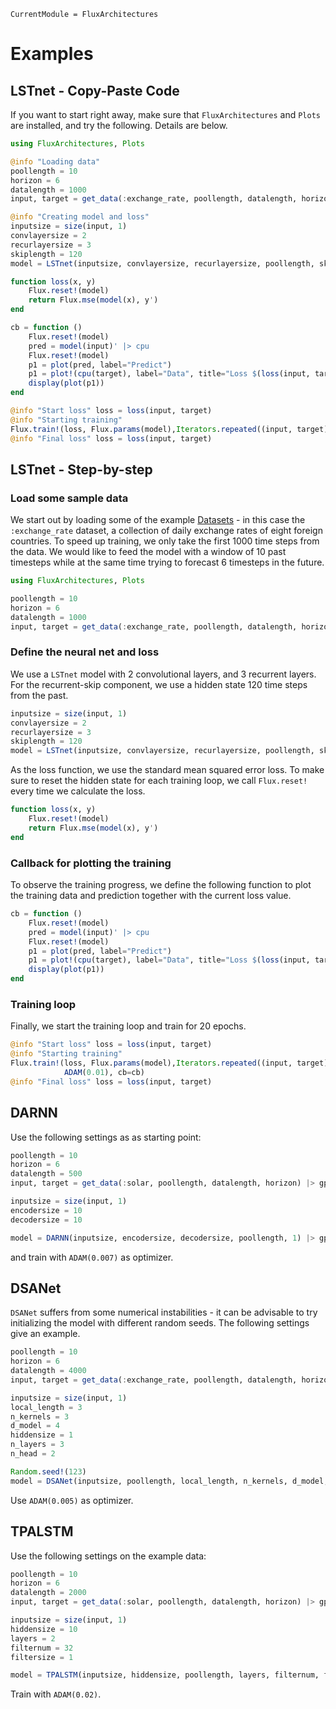 ```@meta
CurrentModule = FluxArchitectures
```

# Examples

## LSTnet - Copy-Paste Code

If you want to start right away, make sure that `FluxArchitectures` and `Plots` are installed, and try the following. Details are below.
```julia
using FluxArchitectures, Plots

@info "Loading data"
poollength = 10
horizon = 6
datalength = 1000
input, target = get_data(:exchange_rate, poollength, datalength, horizon) |> gpu

@info "Creating model and loss"
inputsize = size(input, 1)
convlayersize = 2
recurlayersize = 3
skiplength = 120
model = LSTnet(inputsize, convlayersize, recurlayersize, poollength, skiplength, init=Flux.zeros32, initW=Flux.zeros32) |> gpu

function loss(x, y)
    Flux.reset!(model)
    return Flux.mse(model(x), y')
end

cb = function ()
    Flux.reset!(model)
    pred = model(input)' |> cpu
    Flux.reset!(model)
    p1 = plot(pred, label="Predict")
    p1 = plot!(cpu(target), label="Data", title="Loss $(loss(input, target))")
    display(plot(p1))
end

@info "Start loss" loss = loss(input, target)
@info "Starting training"
Flux.train!(loss, Flux.params(model),Iterators.repeated((input, target), 20), ADAM(0.01), cb=cb)
@info "Final loss" loss = loss(input, target)
```


## LSTnet - Step-by-step

### Load some sample data

We start out by loading some of the example [Datasets](@ref) - in this case the `:exchange_rate` dataset, a collection of daily exchange rates of eight foreign countries. To speed up training, we only take the first 1000 time steps from the data. We would like to feed the model with a window of 10 past timesteps while at the same time trying to forecast 6 timesteps in the future.
```julia
using FluxArchitectures, Plots

poollength = 10
horizon = 6
datalength = 1000
input, target = get_data(:exchange_rate, poollength, datalength, horizon) |> gpu
```


### Define the neural net and loss

We use a `LSTnet` model with 2 convolutional layers, and 3 recurrent layers. For the recurrent-skip component, we use a hidden state 120 time steps from the past.
```julia
inputsize = size(input, 1)
convlayersize = 2
recurlayersize = 3
skiplength = 120
model = LSTnet(inputsize, convlayersize, recurlayersize, poollength, skiplength, init=Flux.zeros32, initW=Flux.zeros32) |> gpu
```

As the loss function, we use the standard mean squared error loss. To make sure to reset the hidden state for each training loop, we call `Flux.reset!` every time we calculate the loss.
```julia
function loss(x, y)
    Flux.reset!(model)
    return Flux.mse(model(x), y')
end
```


### Callback for plotting the training

To observe the training progress, we define the following function to plot the training data and prediction together with the current loss value.
```julia
cb = function ()
    Flux.reset!(model)
    pred = model(input)' |> cpu
    Flux.reset!(model)
    p1 = plot(pred, label="Predict")
    p1 = plot!(cpu(target), label="Data", title="Loss $(loss(input, target))")
    display(plot(p1))
end
```

### Training loop

Finally, we start the training loop and train for 20 epochs.
```julia
@info "Start loss" loss = loss(input, target)
@info "Starting training"
Flux.train!(loss, Flux.params(model),Iterators.repeated((input, target), 20),
            ADAM(0.01), cb=cb)
@info "Final loss" loss = loss(input, target)
```


## DARNN

Use the following settings as as starting point:
```julia
poollength = 10
horizon = 6
datalength = 500
input, target = get_data(:solar, poollength, datalength, horizon) |> gpu

inputsize = size(input, 1)
encodersize = 10
decodersize = 10

model = DARNN(inputsize, encodersize, decodersize, poollength, 1) |> gpu
```
and train with `ADAM(0.007)` as optimizer.


## DSANet

`DSANet` suffers from some numerical instabilities - it can be advisable to try initializing the model with different random seeds. The following settings give an example.
```julia
poollength = 10
horizon = 6
datalength = 4000
input, target = get_data(:exchange_rate, poollength, datalength, horizon) |> gpu

inputsize = size(input, 1)
local_length = 3
n_kernels = 3
d_model = 4
hiddensize = 1
n_layers = 3
n_head = 2

Random.seed!(123)
model = DSANet(inputsize, poollength, local_length, n_kernels, d_model, hiddensize, n_layers, n_head) |> gpu
```
Use `ADAM(0.005)` as optimizer.


## TPALSTM

Use the following settings on the example data:
```julia
poollength = 10
horizon = 6
datalength = 2000
input, target = get_data(:solar, poollength, datalength, horizon) |> gpu

inputsize = size(input, 1)
hiddensize = 10
layers = 2
filternum = 32
filtersize = 1

model = TPALSTM(inputsize, hiddensize, poollength, layers, filternum, filtersize) |> gpu
```
Train with `ADAM(0.02)`.
